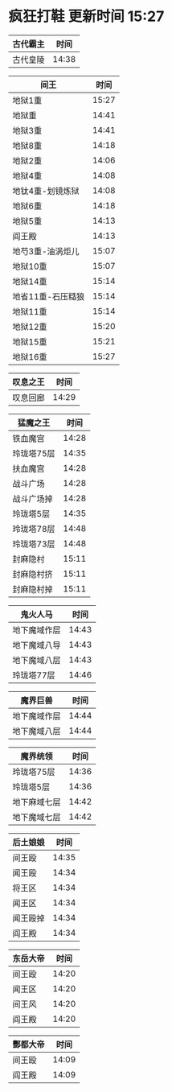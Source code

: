 # 疯狂打鞋 更新时间 15:27

| 古代霸主   | 时间    |
|--------|-------|
| 古代皇陵 | 14:38 |

| 间王   | 时间    |
|--------|-------|
| 地狱1重 | 15:27 |
| 地狱重 | 14:41 |
| 地狱3重 | 14:41 |
| 地狱8重 | 14:18 |
| 地狱2重 | 14:06 |
| 地狱4重 | 14:08 |
| 地钛4重-划镜炼狱 | 14:08 |
| 地狱6重 | 14:18 |
| 地狱5重 | 14:13 |
| 阎王殿 | 14:13 |
| 地芍3重-油涡炬儿 | 15:07 |
| 地狱10重 | 15:07 |
| 地狱14重 | 15:14 |
| 地省11重-石压糙狼 | 15:14 |
| 地狱11重 | 15:14 |
| 地狱12重 | 15:20 |
| 地狱15重 | 15:21 |
| 地狱16重 | 15:27 |

| 叹息之王   | 时间    |
|--------|-------|
| 叹息回廊 | 14:29 |

| 猛魔之王   | 时间    |
|--------|-------|
| 铁血魔宫 | 14:28 |
| 玲珑塔75层 | 14:35 |
| 扶血魔宫 | 14:28 |
| 战斗广场 | 14:28 |
| 战斗广场掉 | 14:28 |
| 玲珑塔5层 | 14:35 |
| 玲珑塔78层 | 14:48 |
| 玲珑塔73层 | 14:48 |
| 封麻隐村 | 15:11 |
| 封麻隐村挤 | 15:11 |
| 封麻隐村掉 | 15:11 |

| 鬼火人马   | 时间    |
|--------|-------|
| 地下魔域作层 | 14:43 |
| 地下魔域八导 | 14:43 |
| 地下魔域八层 | 14:43 |
| 玲珑塔77层 | 14:46 |

| 魔界巨兽   | 时间    |
|--------|-------|
| 地下魔域作层 | 14:44 |
| 地下魔域八层 | 14:44 |

| 魔界统领   | 时间    |
|--------|-------|
| 玲珑塔75层 | 14:36 |
| 玲珑塔5层 | 14:36 |
| 地下麻域七层 | 14:42 |
| 地下魔域七层 | 14:42 |

| 后土娘娘   | 时间    |
|--------|-------|
| 间王殴 | 14:35 |
| 闻王殴 | 14:34 |
| 将王区 | 14:34 |
| 闻王区 | 14:34 |
| 闻王殴掉 | 14:34 |
| 阎王殿 | 14:34 |

| 东岳大帝   | 时间    |
|--------|-------|
| 间王殴 | 14:20 |
| 闻王区 | 14:20 |
| 间王风 | 14:20 |
| 阎王殿 | 14:20 |

| 酆都大帝   | 时间    |
|--------|-------|
| 间王殴 | 14:09 |
| 阎王殿 | 14:09 |